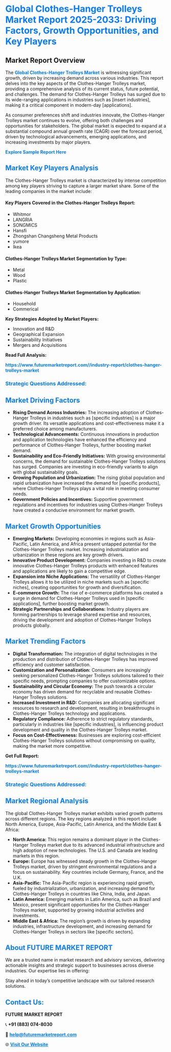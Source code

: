 <h1 style="color: #007BFF;">Global Clothes-Hanger Trolleys Market Report 2025-2033: Driving Factors, Growth Opportunities, and Key Players</h1>

<section id="overview">
<h2>Market Report Overview</h2>
<p>The <a href="https://www.futuremarketreport.com//industry-report/clothes-hanger-trolleys-market" style="color: #007BFF; text-decoration: none;"><strong>Global Clothes-Hanger Trolleys Market</strong></a> is witnessing significant growth, driven by increasing demand across various industries. This report delves into the key aspects of the Clothes-Hanger Trolleys market, providing a comprehensive analysis of its current status, future potential, and challenges. The demand for Clothes-Hanger Trolleys has surged due to its wide-ranging applications in industries such as [insert industries], making it a critical component in modern-day [applications].</p>
<p>As consumer preferences shift and industries innovate, the Clothes-Hanger Trolleys market continues to evolve, offering both challenges and opportunities for stakeholders. The global market is expected to expand at a substantial compound annual growth rate (CAGR) over the forecast period, driven by technological advancements, emerging applications, and increasing investments by major players.</p>
</section>

<section id="overview">
<p><a href="https://www.futuremarketreport.com//request-sample/reportId=92361" style="color: #007BFF; text-decoration: none;"><strong>Explore Sample Report Here</strong></a></p>
</section>

<section id="key-players">
<h2 style="color: #007BFF;">Market Key Players Analysis</h2>
<p>The Clothes-Hanger Trolleys market is characterized by intense competition among key players striving to capture a larger market share. Some of the leading companies in the market include:</p>
<h4>Key Players Covered in the Clothes-Hanger Trolleys Report:</h4>
<ul><li>Whitmor</li><li>LANGRIA</li><li>SONGMICS</li><li>Hansfi</li><li>Zhongshan Changsheng Metal Products</li><li>yumore</li><li>Ikea</li></ul>
<h4>Clothes-Hanger Trolleys Market Segmentation by Type:</h4>
<ul><li>Metal</li><li>Wood</li><li>Plastic</li></ul>

<h4>Clothes-Hanger Trolleys Market Segmentation by Application:</h4>
<ul><li>Household</li><li>Commerical</li></ul>
<p><strong>Key Strategies Adopted by Market Players:</strong></p>
<ul>
<li>Innovation and R&D</li>
<li>Geographical Expansion</li>
<li>Sustainability Initiatives</li>
<li>Mergers and Acquisitions</li>
</ul>
</section>

<section>
<p><strong>Read Full Analysis: </strong></p><a href="https://www.futuremarketreport.com//industry-report/clothes-hanger-trolleys-market" style="color: #007BFF; text-decoration: none;"><strong>https://www.futuremarketreport.com//industry-report/clothes-hanger-trolleys-market</strong></a>
<h3 style="color: #007BFF;">Strategic Questions Addressed:</h3>
</section>

<section id="driving-factors">
<h2 style="color: #007BFF;">Market Driving Factors</h2>
<ul>
<li><strong>Rising Demand Across Industries:</strong> The increasing adoption of Clothes-Hanger Trolleys in industries such as [specific industries] is a major growth driver. Its versatile applications and cost-effectiveness make it a preferred choice among manufacturers.</li>
<li><strong>Technological Advancements:</strong> Continuous innovations in production and application technologies have enhanced the efficiency and performance of Clothes-Hanger Trolleys, further boosting market demand.</li>
<li><strong>Sustainability and Eco-Friendly Initiatives:</strong> With growing environmental concerns, the demand for sustainable Clothes-Hanger Trolleys solutions has surged. Companies are investing in eco-friendly variants to align with global sustainability goals.</li>
<li><strong>Growing Population and Urbanization:</strong> The rising global population and rapid urbanization have increased the demand for [specific products], where Clothes-Hanger Trolleys plays a vital role in meeting consumer needs.</li>
<li><strong>Government Policies and Incentives:</strong> Supportive government regulations and incentives for industries using Clothes-Hanger Trolleys have created a conducive environment for market growth.</li>
</ul>
</section>

<section id="growth-opportunities">
<h2 style="color: #007BFF;">Market Growth Opportunities</h2>
<ul>
<li><strong>Emerging Markets:</strong> Developing economies in regions such as Asia-Pacific, Latin America, and Africa present untapped potential for the Clothes-Hanger Trolleys market. Increasing industrialization and urbanization in these regions are key growth drivers.</li>
<li><strong>Innovative Product Development:</strong> Companies investing in R&D to create innovative Clothes-Hanger Trolleys products with enhanced features and applications are likely to gain a competitive edge.</li>
<li><strong>Expansion into Niche Applications:</strong> The versatility of Clothes-Hanger Trolleys allows it to be utilized in niche markets such as [specific niches], creating opportunities for growth and diversification.</li>
<li><strong>E-commerce Growth:</strong> The rise of e-commerce platforms has created a surge in demand for Clothes-Hanger Trolleys used in [specific applications], further boosting market growth.</li>
<li><strong>Strategic Partnerships and Collaborations:</strong> Industry players are forming partnerships to leverage shared expertise and resources, driving the development and adoption of Clothes-Hanger Trolleys products globally.</li>
</ul>
</section>

<section id="trending-factors">
<h2 style="color: #007BFF;">Market Trending Factors</h2>
<ul>
<li><strong>Digital Transformation:</strong> The integration of digital technologies in the production and distribution of Clothes-Hanger Trolleys has improved efficiency and customer satisfaction.</li>
<li><strong>Customization and Personalization:</strong> Consumers are increasingly seeking personalized Clothes-Hanger Trolleys solutions tailored to their specific needs, prompting companies to offer customizable options.</li>
<li><strong>Sustainability and Circular Economy:</strong> The push towards a circular economy has driven demand for recyclable and reusable Clothes-Hanger Trolleys solutions.</li>
<li><strong>Increased Investment in R&D:</strong> Companies are allocating significant resources to research and development, resulting in breakthroughs in Clothes-Hanger Trolleys technology and applications.</li>
<li><strong>Regulatory Compliance:</strong> Adherence to strict regulatory standards, particularly in industries like [specific industries], is influencing product development and quality in the Clothes-Hanger Trolleys market.</li>
<li><strong>Focus on Cost-Effectiveness:</strong> Businesses are exploring cost-efficient Clothes-Hanger Trolleys solutions without compromising on quality, making the market more competitive.</li>
</ul>
</section>

<section>
<p><strong>Get Full Report: </strong></p><a href="https://www.futuremarketreport.com//industry-report/clothes-hanger-trolleys-market" style="color: #007BFF; text-decoration: none;"><strong>https://www.futuremarketreport.com//industry-report/clothes-hanger-trolleys-market</strong></a>
<h3 style="color: #007BFF;">Strategic Questions Addressed:</h3>
</section>


<section id="regional-analysis">
<h2 style="color: #007BFF;">Market Regional Analysis</h2>
<p>The global Clothes-Hanger Trolleys market exhibits varied growth patterns across different regions. The key regions analyzed in this report include North America, Europe, Asia-Pacific, Latin America, and the Middle East & Africa:</p>
<ul>
<li><strong>North America:</strong> This region remains a dominant player in the Clothes-Hanger Trolleys market due to its advanced industrial infrastructure and high adoption of new technologies. The U.S. and Canada are leading markets in this region.</li>
<li><strong>Europe:</strong> Europe has witnessed steady growth in the Clothes-Hanger Trolleys market, driven by stringent environmental regulations and a focus on sustainability. Key countries include Germany, France, and the U.K.</li>
<li><strong>Asia-Pacific:</strong> The Asia-Pacific region is experiencing rapid growth, fueled by industrialization, urbanization, and increasing demand for Clothes-Hanger Trolleys in countries like China, India, and Japan.</li>
<li><strong>Latin America:</strong> Emerging markets in Latin America, such as Brazil and Mexico, present significant opportunities for the Clothes-Hanger Trolleys market, supported by growing industrial activities and investments.</li>
<li><strong>Middle East & Africa:</strong> The region’s growth is driven by expanding industries, infrastructure development, and increasing demand for Clothes-Hanger Trolleys in sectors like [specific sectors].</li>
</ul>
</section>

<footer>
<h2 style="color: #007BFF;">About FUTURE MARKET REPORT</h2>
<p>We are a trusted name in market research and advisory services, delivering actionable insights and strategic support to businesses across diverse industries. Our expertise lies in offering:</p>

<p>Stay ahead in today’s competitive landscape with our tailored research solutions.</p>

<h2 style="color: #007BFF;">Contact Us:</h2>
<p><strong>FUTURE MARKET REPORT</strong></p>
<p>📞 <strong>+91 (883) 074-8030</strong></p>
<p>📧 <strong><a href="mailto:help@futuremarketreport.com" style="color: #007BFF;">help@futuremarketreport.com</a></strong></p>
<p>🌐 <strong><a href="https://www.futuremarketreport.com/" style="color: #007BFF;">Visit Our Website</a></strong></p>
</footer>